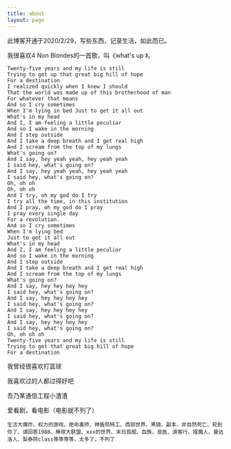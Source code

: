 ```yaml
---
title: about
layout: page
---
```


此博客开通于2020/2/29，写些东西，记录生活，如此而已。

我很喜欢4 Non Blondes的一首歌，叫《what's up 》。

	Twenty-five years and my life is still
	Trying to get up that great big hill of hope
	For a destination
	I realized quickly when I knew I should
	That the world was made up of this brotherhood of man
	For whatever that means
	And so I cry sometimes
	When I'm lying in bed Just to get it all out
	What's in my head
	And I, I am feeling a little peculiar
	And so I wake in the morning
	And I step outside
	And I take a deep breath and I get real high
	And I scream from the top of my lungs
	What's going on?
	And I say, hey yeah yeah, hey yeah yeah
	I said hey, what's going on?
	And I say, hey yeah yeah, hey yeah yeah
	I said hey, what's going on?
	Oh, oh oh
	Oh, oh oh
	And I try, oh my god do I try
	I try all the time, in this institution
	And I pray, oh my god do I pray
	I pray every single day
	For a revolution.
	And so I cry sometimes
	When I'm lying bed
	Just to get it all out
	What's in my head
	And I, I am feeling a little peculiar
	And so I wake in the morning
	And I step outside
	And I take a deep breath and I get real high
	And I scream from the top of my lungs
	What's going on?
	And I say, hey hey hey hey
	I said hey, what's going on?
	And I say, hey hey hey hey
	I said hey, what's going on?
	And I say, hey hey hey hey
	I said hey, what's going on?
	And I say, hey hey hey hey
	I said hey, what's going on?
	Oh, oh oh oh
	Twenty-five years and my life is still
	Trying to get that great big hill of hope
	For a destination

我曾经很喜欢打篮球

我喜欢过的人都过得好吧

吾乃某通信工程小渣渣

爱看剧，看电影（电影就不列了）

```电视剧
生活大爆炸、权力的游戏、绝命毒师、神盾局特工、西部世界、黑镜、副本、非自然死亡、轮到你了、请回答1988、棒球大联盟、xxx的世界、末日孤舰、血族、良医、浪客行、猎魔人、曼达洛人、梨泰院class等等等等，太多了，不列了
```

